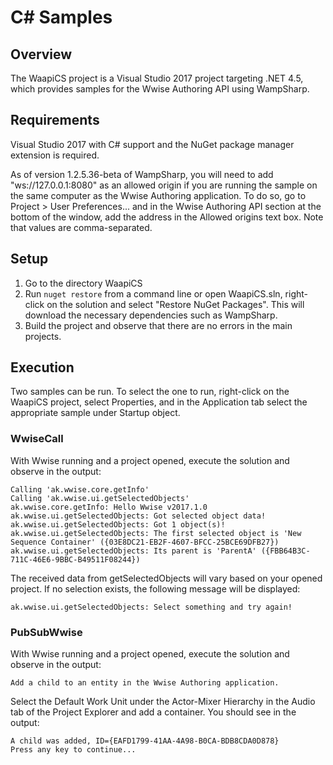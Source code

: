 
# C# Samples
## Overview

The WaapiCS project is a Visual Studio 2017 project targeting .NET 4.5, which provides samples for the Wwise Authoring API using WampSharp.

## Requirements

Visual Studio 2017 with C# support and the NuGet package manager extension is required.

As of version 1.2.5.36-beta of WampSharp, you will need to add "ws://127.0.0.1:8080" as an allowed origin if you are running the sample on the same computer as the Wwise Authoring application. To do so, go to Project > User Preferences... and in the Wwise Authoring API section at the bottom of the window, add the address in the Allowed origins text box. Note that values are comma-separated.

## Setup
1. Go to the directory WaapiCS
2. Run `nuget restore` from a command line or open WaapiCS.sln, right-click on the solution and select "Restore NuGet Packages".
This will download the necessary dependencies such as WampSharp.
3. Build the project and observe that there are no errors in the main projects.

## Execution

Two samples can be run. To select the one to run, right-click on the WaapiCS project, select Properties, and in the Application tab select the appropriate sample under Startup object.

### WwiseCall

With Wwise running and a project opened, execute the solution and observe in the output:

	Calling 'ak.wwise.core.getInfo'
	Calling 'ak.wwise.ui.getSelectedObjects'
	ak.wwise.core.getInfo: Hello Wwise v2017.1.0
	ak.wwise.ui.getSelectedObjects: Got selected object data!
	ak.wwise.ui.getSelectedObjects: Got 1 object(s)!
	ak.wwise.ui.getSelectedObjects: The first selected object is 'New Sequence Container' ({03E8DC21-EB2F-4607-BFCC-25BCE69DFB27})
	ak.wwise.ui.getSelectedObjects: Its parent is 'ParentA' ({FBB64B3C-711C-46E6-9BBC-B49511F08244})

The received data from getSelectedObjects will vary based on your opened project. If no selection exists, the following message will be displayed:

	ak.wwise.ui.getSelectedObjects: Select something and try again!

### PubSubWwise

With Wwise running and a project opened, execute the solution and observe in the output:

	Add a child to an entity in the Wwise Authoring application.

Select the Default Work Unit under the Actor-Mixer Hierarchy in the Audio tab of the Project Explorer and add a container. You should see in the output:

	A child was added, ID={EAFD1799-41AA-4A98-B0CA-BDB8CDA0D878}
	Press any key to continue...
